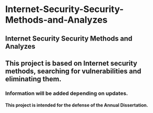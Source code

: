 # Internet-Security-Security-Methods-and-Analyzes
## Internet Security Security Methods and Analyzes
## This project is based on Internet security methods, searching for vulnerabilities and eliminating them.
### Information will be added depending on updates.
#### This project is intended for the defense of the Annual Dissertation.
